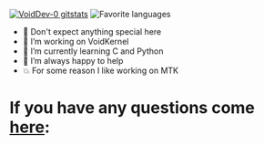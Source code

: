 [![VoidDev-0 gitstats](https://github-readme-stats.vercel.app/api?username=voiddev-0&theme=calm&layout=compact)](https://github.com/voiddev-0)
![Favorite languages](https://github-readme-stats.vercel.app/api/top-langs/?username=voiddev-0&theme=calm&layout=compact)

- 🤔 Don't expect anything special here
- 🔭 I’m working on VoidKernel
- 🌱 I’m currently learning C and Python
- 👯 I’m always happy to help
- 💥 For some reason I like working on MTK

# If you have any questions come [here](https://t.me/PiotrBurdzinski):
